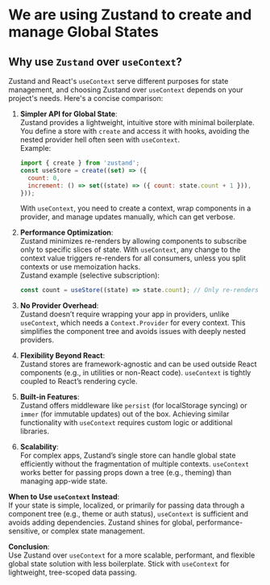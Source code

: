 # We are using Zustand to create and manage Global States

## Why use `Zustand` over `useContext`?
Zustand and React's `useContext` serve different purposes for state management, and choosing Zustand over `useContext` depends on your project's needs. Here's a concise comparison:

1. **Simpler API for Global State**:  
   Zustand provides a lightweight, intuitive store with minimal boilerplate. You define a store with `create` and access it with hooks, avoiding the nested provider hell often seen with `useContext`.  
   Example:
   ```javascript
   import { create } from 'zustand';
   const useStore = create((set) => ({
     count: 0,
     increment: () => set((state) => ({ count: state.count + 1 })),
   }));
   ```
   With `useContext`, you need to create a context, wrap components in a provider, and manage updates manually, which can get verbose.

2. **Performance Optimization**:  
   Zustand minimizes re-renders by allowing components to subscribe only to specific slices of state. With `useContext`, any change to the context value triggers re-renders for all consumers, unless you split contexts or use memoization hacks.  
   Zustand example (selective subscription):
   ```javascript
   const count = useStore((state) => state.count); // Only re-renders if count changes
   ```

3. **No Provider Overhead**:  
   Zustand doesn’t require wrapping your app in providers, unlike `useContext`, which needs a `Context.Provider` for every context. This simplifies the component tree and avoids issues with deeply nested providers.

4. **Flexibility Beyond React**:  
   Zustand stores are framework-agnostic and can be used outside React components (e.g., in utilities or non-React code). `useContext` is tightly coupled to React’s rendering cycle.

5. **Built-in Features**:  
   Zustand offers middleware like `persist` (for localStorage syncing) or `immer` (for immutable updates) out of the box. Achieving similar functionality with `useContext` requires custom logic or additional libraries.

6. **Scalability**:  
   For complex apps, Zustand’s single store can handle global state efficiently without the fragmentation of multiple contexts. `useContext` works better for passing props down a tree (e.g., theming) than managing app-wide state.

**When to Use `useContext` Instead**:  
If your state is simple, localized, or primarily for passing data through a component tree (e.g., theme or auth status), `useContext` is sufficient and avoids adding dependencies. Zustand shines for global, performance-sensitive, or complex state management.

**Conclusion**:  
Use Zustand over `useContext` for a more scalable, performant, and flexible global state solution with less boilerplate. Stick with `useContext` for lightweight, tree-scoped data passing.


